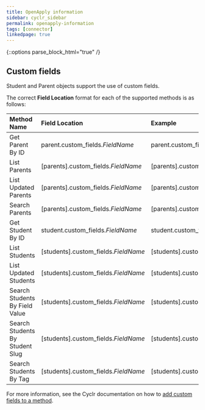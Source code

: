 ```yaml
---
title: OpenApply information
sidebar: cyclr_sidebar
permalink: openapply-information
tags: [connector]
linkedpage: true
---
```

{::options parse_block_html="true" /}
<section class="card">

## Custom fields

Student and Parent objects support the use of custom fields.

The correct **Field Location** format for each of the supported methods is as follows:

| Method Name                     | Field Location                              | Example                            |
| :------------------------------ | :------------------------------------------ | :--------------------------------- |
| Get Parent By ID                | parent.custom_fields.<em>FieldName</em>     | parent.custom_fields.eyeColour     |
| List Parents                    | [parents].custom_fields.<em>FieldName</em>  | [parents].custom_fields.eyeColour  |
| List Updated Parents            | [parents].custom_fields.<em>FieldName</em>  | [parents].custom_fields.eyeColour  |
| Search Parents                  | [parents].custom_fields.<em>FieldName</em>  | [parents].custom_fields.eyeColour  |
| Get Student By ID               | student.custom_fields.<em>FieldName</em>    | student.custom_fields.eyeColour    |
| List Students                   | [students].custom_fields.<em>FieldName</em> | [students].custom_fields.eyeColour |
| List Updated Students           | [students].custom_fields.<em>FieldName</em> | [students].custom_fields.eyeColour |
| Search Students By Field Value  | [students].custom_fields.<em>FieldName</em> | [students].custom_fields.eyeColour |
| Search Students By Student Slug | [students].custom_fields.<em>FieldName</em> | [students].custom_fields.eyeColour |
| Search Students By Tag          | [students].custom_fields.<em>FieldName</em> | [students].custom_fields.eyeColour |

For more information, see the Cyclr documentation on how to [add custom fields to a method](https://docs.cyclr.com/adding-custom-fields).

</section>
